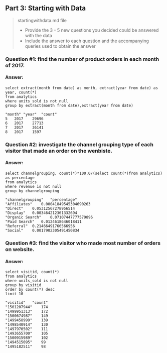 ## Part 3: Starting with Data
>startingwithdata.md file
>
>* Provide the 3 - 5 new questions you decided could be answered with the data
>* Include the answer to each question and the accompanying queries used to obtain the answer

### Question #1: find the number of product orders in each month of 2017.

#### Answer: 
```
select extract(month from date) as month, extract(year from date) as year, count(*) 
from analytics 
where units_sold is not null 
group by extract(month from date),extract(year from date)
```
```
"month"	"year"	"count"
5	2017	29696
6	2017	27713
7	2017	36141
8	2017	1597
```
### Question #2: investigate the channel grouping type of each visitor that made an order on the wenbiste.

#### Answer:
```
select channelgrouping, count(*)*100.0/(select count(*)from analytics) as percentage 
from analytics 
where revenue is not null 
group by channelgrouping
```
```
"channelgrouping"	"percentage"
"Affiliates"	0.00041849545304690263
"Direct"	0.05312567278956514
"Display"	0.003464212361332694
"Organic Search"	0.07107447777579896
"Paid Search"	0.0124618646018411
"Referral"	0.21466491766566956
"Social"	0.0017902305491450834
```
### Question #3: find the visitor who made most number of orders on website.

#### Answer:
```
select visitid, count(*) 
from analytics 
where units_sold is not null 
group by visitid 
order by count(*) desc 
limit 10
```
```
"visitid"	"count"
"1501207944"	174
"1499951313"	172
"1500674987"	149
"1499458999"	139
"1498540914"	130
"1497970502"	111
"1493655700"	105
"1500915989"	102
"1494515095"	99
"1495182511"	98
```


